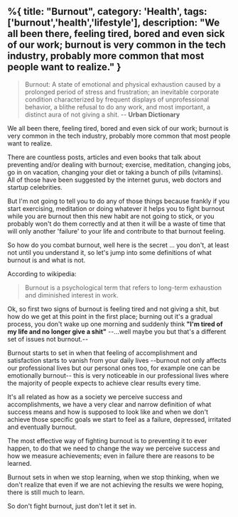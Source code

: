 %{
title: "Burnout",
category: 'Health',
tags: ['burnout','health','lifestyle'],
description: "We all been there, feeling tired, bored and even sick of our work; burnout is very common in the tech industry, probably more common that most people want to realize."
}
---

> Burnout:
> A state of emotional and physical exhaustion caused by a prolonged period of stress and frustration;
> an inevitable corporate condition characterized by frequent displays of unprofessional behavior, a blithe
> refusal to do any work, and most important, a distinct aura of not giving a shit.
> -- **Urban Dictionary**

We all been there, feeling tired, bored and even sick of our work; burnout is very common in the tech industry, probably more common that most people want to realize.

There are countless posts, articles and even books that talk about preventing and/or dealing with burnout; exercise, meditation, changing jobs, go in on vacation, changing your diet or taking a bunch of pills (vitamins). All of those have been suggested by the internet gurus, web doctors and startup celebrities.

But I'm not going to tell you to do any of those things because frankly if you start exercising, meditation or doing whatever it helps you to fight burnout while you are burnout then this new habit are not going to stick, or you probably won't do them correctly and at then it will be a waste of time that will only another 'failure' to your life and contribute to that burnout feeling.

So how do you combat burnout, well here is the secret ... you don't, at least not until you understand it, so let's jump into some definitions of what burnout is and what is not.

According to wikipedia:

> Burnout is a psychological term that refers to long-term exhaustion and diminished interest in work.

Ok, so first two signs of burnout is feeling tired and not giving a shit, but how do we get at this point in the first place; burning out it's a gradual process,
you don't wake up one morning and suddenly think **"I'm tired of my life and no longer give a shit"** --...well maybe you but that's a different set of issues not burnout.--

Burnout starts to set in when that feeling of accomplishment and satisfaction starts to vanish from your daily lives --burnout not only affects our professional lives but our personal ones too, for example one can be emotionally burnout-- this is very noticeable in our professional lives where the majority of people expects to achieve clear results every time.

It's all related as how as a society we perceive success and accomplishments, we have a very clear and narrow definition of what success means and how is supposed to look like and when we don't achieve those specific goals we start to feel as a failure, depressed, irritated and eventually burnout.

The most effective way of fighting burnout is to preventing it to ever happen, to do that we need to change the way we perceive success and how we measure achievements; even in failure there are reasons to be learned.

Burnout sets in when we stop learning, when we stop thinking, when we don't realize that even if we are not achieving the results we were hoping, there is still much to learn.

So don't fight burnout, just don't let it set in.
